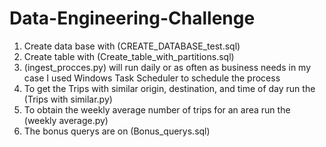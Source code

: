 # Data-Engineering-Challenge



1. Create data base with (CREATE_DATABASE_test.sql)
2. Create table with (Create_table_with_partitions.sql)
3. (ingest_procces.py) will run daily or as often as business needs in my case I used Windows Task Scheduler to schedule the process
4. To get the Trips with similar origin, destination, and time of day run the (Trips with similar.py)
5. To obtain the weekly average number of trips for an area run the (weekly average.py)
6. The bonus querys are on (Bonus_querys.sql)
